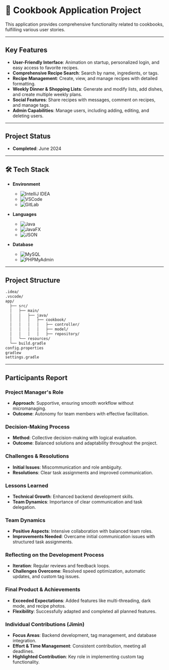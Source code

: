# 📱 Cookbook Application Project

This application provides comprehensive functionality related to cookbooks, fulfilling various user stories.

---

## Key Features

- **User-Friendly Interface**: Animation on startup, personalized login, and easy access to favorite recipes.
- **Comprehensive Recipe Search**: Search by name, ingredients, or tags.
- **Recipe Management**: Create, view, and manage recipes with detailed formatting.
- **Weekly Dinner & Shopping Lists**: Generate and modify lists, add dishes, and create multiple weekly plans.
- **Social Features**: Share recipes with messages, comment on recipes, and manage tags.
- **Admin Capabilities**: Manage users, including adding, editing, and deleting users.

---

## Project Status

- **Completed**: June 2024

---

## 🛠️ Tech Stack

- **Environment**  
  - ![IntelliJ IDEA](https://img.shields.io/badge/IntelliJ%20IDEA-000000?style=flat-square&logo=intellij-idea&logoColor=white)
  - ![VSCode](https://img.shields.io/badge/VSCode-007ACC?style=flat-square&logo=visual-studio-code&logoColor=white)
  - ![GitLab](https://img.shields.io/badge/GitLab-FCA121?style=flat-square&logo=gitlab&logoColor=white)

- **Languages**  
  - ![Java](https://img.shields.io/badge/Java-007396?style=flat-square&logo=java&logoColor=white)
  - ![JavaFX](https://img.shields.io/badge/JavaFX-000000?style=flat-square&logo=java&logoColor=white)
  - ![JSON](https://img.shields.io/badge/JSON-000000?style=flat-square&logo=json&logoColor=white)

- **Database**  
  - ![MySQL](https://img.shields.io/badge/MySQL-4479A1?style=flat-square&logo=mysql&logoColor=white)
  - ![PHPMyAdmin](https://img.shields.io/badge/PHPMyAdmin-6C78AF?style=flat-square&logo=phpmyadmin&logoColor=white)

---

## Project Structure

```bash
.idea/
.vscode/
app/
  ├── src/
  │   ├── main/
  │   │   ├── java/
  │   │   │   ├── cookbook/
  │   │   │   │   ├── controller/
  │   │   │   │   ├── model/
  │   │   │   │   ├── repository/
  │   └── resources/
  └── build.gradle
config.properties
gradlew
settings.gradle
```

---

## Participants Report

### Project Manager's Role

- **Approach**: Supportive, ensuring smooth workflow without micromanaging.
- **Outcome**: Autonomy for team members with effective facilitation.

### Decision-Making Process

- **Method**: Collective decision-making with logical evaluation.
- **Outcome**: Balanced solutions and adaptability throughout the project.

### Challenges & Resolutions

- **Initial Issues**: Miscommunication and role ambiguity.
- **Resolutions**: Clear task assignments and improved communication.

### Lessons Learned

- **Technical Growth**: Enhanced backend development skills.
- **Team Dynamics**: Importance of clear communication and task delegation.

### Team Dynamics

- **Positive Aspects**: Intensive collaboration with balanced team roles.
- **Improvements Needed**: Overcame initial communication issues with structured task assignments.

### Reflecting on the Development Process

- **Iteration**: Regular reviews and feedback loops.
- **Challenges Overcome**: Resolved speed optimization, automatic updates, and custom tag issues.

### Final Product & Achievements

- **Exceeded Expectations**: Added features like multi-threading, dark mode, and recipe photos.
- **Flexibility**: Successfully adapted and completed all planned features.

### Individual Contributions (Jimin)

- **Focus Areas**: Backend development, tag management, and database integration.
- **Effort & Time Management**: Consistent contribution, meeting all deadlines.
- **Highlighted Contribution**: Key role in implementing custom tag functionality.

